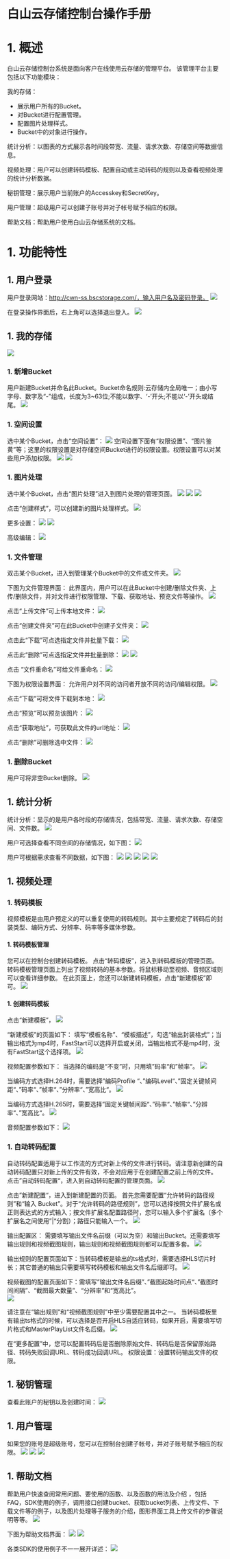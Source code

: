 # 白山云存储控制台操作手册
# 1. 概述
白山云存储控制台系统是面向客户在线使用云存储的管理平台。
该管理平台主要包括以下功能模块：

我的存储：
- 展示用户所有的Bucket。
- 对Bucket进行配置管理。
- 配置图片处理样式。
- Bucket中的对象进行操作。

统计分析：以图表的方式展示各时间段带宽、流量、请求次数、存储空间等数据信息。

视频处理：用户可以创建转码模板、配置自动或主动转码的规则以及查看视频处理的统计分析数据。

秘钥管理：展示用户当前账户的Accesskey和SecretKey。

用户管理：超级用户可以创建子账号并对子帐号赋予相应的权限。

帮助文档：帮助用户使用白山云存储系统的文档。

# 1. 功能特性
## 1. 用户登录
用户登录网站：http://cwn-ss.bscstorage.com/，输入用户名及密码登录。
![](console/1.png)
 
在登录操作界面后，右上角可以选择退出登入。
![](console/2.png)

## 1. 我的存储
![](console/3.png)
### 1. 新增Bucket
用户新建Bucket并命名此Bucket。Bucket命名规则:云存储内全局唯一；由小写字母、数字及“-”组成，长度为3~63位;不能以数字、‘-’开头;不能以‘-’开头或结尾。
![](console/4.png)
 
### 1. 空间设置
选中某个Bucket，点击“空间设置”：
![](console/5.png)
空间设置下面有“权限设置”、“图片鉴黄”等；这里的权限设置是对存储空间Bucket进行的权限设置。权限设置可以对某些用户添加权限。
![](console/6.png)
![](console/7.png)
 
### 1. 图片处理
选中某个Bucket，点击“图片处理”进入到图片处理的管理页面。
![](console/8.png)
![](console/9.png)
![](console/10.png)

点击“创建样式”，可以创建新的图片处理样式。
![](console/11.png)

更多设置：
![](console/12.png)
![](console/13.png)
 
高级编辑：
![](console/14.png)

### 1. 文件管理 
双击某个Bucket，进入到管理某个Bucket中的文件或文件夹。
![](console/15.png)

下图为文件管理界面：
此界面内，用户可以在此Bucket中创建/删除文件夹、上传/删除文件，并对文件进行权限管理、下载、获取地址、预览文件等操作。
![](console/16.png)
 
点击“上传文件”可上传本地文件：
![](console/17.png)
 
点击“创建文件夹”可在此Bucket中创建子文件夹：
![](console/18.png)

点击此“下载”可点选指定文件并批量下载：
![](console/19.png)

点击此“删除”可点选指定文件并批量删除：
![](console/20.png)
![](console/21.png)
 
点击 “文件重命名”可给文件重命名：
![](console/22.png)

下图为权限设置界面：
允许用户对不同的访问者开放不同的访问/编辑权限。
![](console/23.png)

点击“下载”可将文件下载到本地：
![](console/24.png) 

点击“预览”可以预览该图片：
![](console/25.png)

点击“获取地址”，可获取此文件的url地址：
![](console/26.png)

点击“删除”可删除选中文件：
![](console/27.png)

### 1. 删除Bucket
用户可将非空Bucket删除。
![](console/28.png)

## 1. 统计分析
统计分析：显示的是用户各时段的存储情况，包括带宽、流量、请求次数、存储空间、文件数。
![](console/29.png)
 
用户可选择查看不同空间的存储情况，如下图：
![](console/30.png)

用户可根据需求查看不同数据，如下图：
![](console/31.png)
![](console/32.png)
![](console/33.png)
![](console/34.png)
![](console/35.png)

## 1. 视频处理
### 1. 转码模板
视频模板是由用户预定义的可以重复使用的转码规则。其中主要规定了转码后的封装类型、编码方式、分辨率、码率等多媒体参数。
#### 1. 转码模板管理
您可以在控制台创建转码模板。
点击“转码模板”，进入到转码模板的管理页面。转码模板管理页面上列出了视频转码的基本参数。将鼠标移动至视频、音频区域则可以查看详细参数。
在此页面上，您还可以新建转码模板，点击“新建模板”即可。
![](console/36.png)
 
#### 1. 创建转码模板
点击“新建模板”，
![](console/37.png) 

“新建模板”的页面如下：
填写“模板名称”、“模板描述”，勾选“输出封装格式”；当输出格式为mp4时，FastStart可以选择开启或关闭，当输出格式不是mp4时，没有FastStart这个选择项。
![](console/38.png)

视频配置参数如下：
当选择的编码是“不变”时，只用填”码率“和”帧率“。
![](console/39.png)

当编码方式选择H.264时，需要选择”编码Profile “、”编码Level“、”固定关键帧间距“、”码率“、”帧率“、”分辨率“、”宽高比“。
![](console/40.png)

当编码方式选择H.265时，需要选择”固定关键帧间距“、”码率“、”帧率“、”分辨率“、”宽高比“。
![](console/41.png)

音频配置参数如下： 
![](console/42.png)

### 1. 自动转码配置
自动转码配置适用于以工作流的方式对新上传的文件进行转码。请注意新创建的自动转码配置只对新上传的文件有效，不会对应用于在创建配置之前上传的文件。
点击”自动转码配置“，进入到自动转码配置的管理页面。
![](console/43.png)

点击”新建配置“，进入到新建配置的页面。
首先您需要配置“允许转码的路径规则”和“输入 Bucket”。对于“允许转码的路径规则”，您可以选择按照文件扩展名或正则表达式的方式输入；按文件扩展名配置路径时，您可以输入多个扩展名（多个扩展名之间使用”|“分割）；路径只能输入一个。
![](console/44.png)

输出配置区：
需要填写输出文件名前缀（可以为空）和输出Bucket。还需要填写输出规则和视频截图规则，输出规则和视频截图规则都可以配置多套。
![](console/45.png) 

输出规则的配置页面如下：当转码模板是输出的ts格式时，需要选择HLS切片时长；其它普通的输出只需要填写转码模板和输出文件名后缀即可。
![](console/46.png)
 
视频截图的配置页面如下：需填写”输出文件名后缀”、”截图起始时间点“、”截图时间间隔”、“截图最大数量”、“分辨率”和“宽高比”。  
![](console/47.png)

请注意在“输出规则”和“视频截图规则”中至少需要配置其中之一。
当转码模板里有输出ts格式的时候，可以选择是否开启HLS自适应转码，如果开启，需要填写切片格式和MasterPlayList文件名后缀。
![](console/48.png)
 
在“更多配置”中，您可以配置转码后是否删除原始文件、转码后是否保留原始路径、转码失败回调URL、转码成功回调URL。
权限设置：设置转码输出文件的权限。

## 1. 秘钥管理
查看此账户的秘钥以及创建时间：
![](console/49.png)

## 1. 用户管理
如果您的账号是超级账号，您可以在控制台创建子帐号，并对子账号赋予相应的权限。
![](console/50.png)
![](console/51.png)
![](console/52.png)

## 1. 帮助文档
帮助用户快速查阅常用问题、要使用的函数、以及函数的用法及介绍 ，包括FAQ，SDK使用的例子，调用接口创建bucket、获取bucket列表、上传文件、下载文件等的例子，以及图片处理等子服务的介绍，图形界面工具上传文件的步骤说明等等。
![](console/53.png)
 
下图为帮助文档界面：
![](console/54.png)
![](console/55.png)
 
各类SDK的使用例子不一一展开详述：
![](console/56.png)
